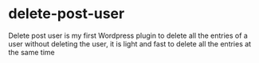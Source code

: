 # delete-post-user
Delete post user is my first Wordpress plugin to delete all the entries of a user without deleting the user, it is light and fast to delete all the entries at the same time
